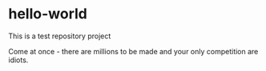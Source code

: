 # hello-world
This is a test repository project

Come at once - there are millions to be made and your only competition are idiots.

